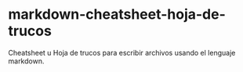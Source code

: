 # markdown-cheatsheet-hoja-de-trucos
Cheatsheet u Hoja de trucos para escribir archivos usando el lenguaje markdown.
